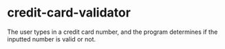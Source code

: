 # credit-card-validator
 The user types in a credit card number, and the program determines if the inputted number is valid or not.
